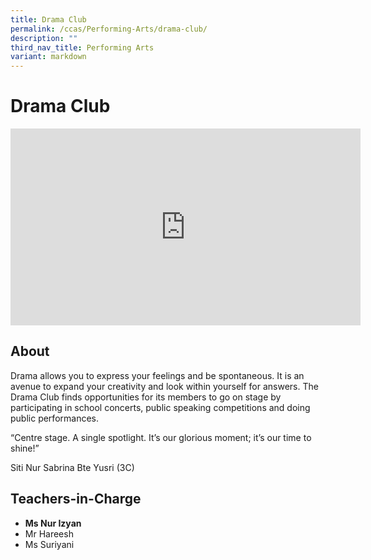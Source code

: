 ```yaml
---
title: Drama Club
permalink: /ccas/Performing-Arts/drama-club/
description: ""
third_nav_title: Performing Arts
variant: markdown
---
```

# Drama Club
<iframe allowfullscreen="" allow="accelerometer; autoplay; clipboard-write; encrypted-media; gyroscope; picture-in-picture; web-share" frameborder="0" title="YouTube video player" src="https://www.youtube.com/embed/CT9sfucGxgE" height="315" width="560"></iframe>

## **About**

Drama allows you to express your feelings and be spontaneous. It is an avenue to expand your creativity and look within yourself for answers. The Drama Club finds opportunities for its members to go on stage by participating in school concerts, public speaking competitions and doing public performances.

“Centre stage. A single spotlight. It’s our glorious moment; it’s our time to shine!”

Siti Nur Sabrina Bte Yusri (3C)

## **Teachers-in-Charge**

*   **Ms Nur Izyan**&nbsp;
*   Mr Hareesh
*   Ms Suriyani